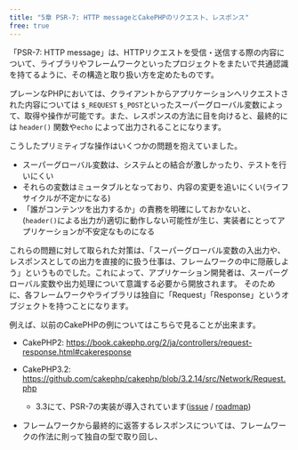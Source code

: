 ```yaml
---
title: "5章 PSR-7: HTTP messageとCakePHPのリクエスト、レスポンス"
free: true
---
```


「PSR-7: HTTP message」は、HTTPリクエストを受信・送信する際の内容について、ライブラリやフレームワークといったプロジェクトをまたいで共通認識を持てるように、その構造と取り扱い方を定めたものです。

プレーンなPHPにおいては、クライアントからアプリケーションへリクエストされた内容については `$_REQUEST` `$_POST`といったスーパーグローバル変数によって、取得や操作が可能です。また、レスポンスの方法に目を向けると、最終的には `header()` 関数や`echo` によって出力されることになります。

こうしたプリミティブな操作はいくつかの問題を抱えていました。

* スーパーグローバル変数は、システムとの結合が激しかったり、テストを行いにくい
* それらの変数はミュータブルとなっており、内容の変更を追いにくい(ライフサイクルが不定かになる)
* 「誰がコンテンツを出力するか」の責務を明確にしておかないと、(`header()`による出力が)適切に動作しない可能性が生じ、実装者にとってアプリケーションが不安定なものになる

これらの問題に対して取られた対策は、「スーパーグローバル変数の入出力や、レスポンスとしての出力を直接的に扱う仕事は、フレームワークの中に隠蔽しよう」というものでした。これによって、アプリケーション開発者は、スーパーグローバル変数や出力処理について意識する必要から開放されます。
そのために、各フレームワークやライブラリは独自に「Request」「Response」というオブジェクトを持つことになります。

例えば、以前のCakePHPの例についてはこちらで見ることが出来ます。

* CakePHP2: https://book.cakephp.org/2/ja/controllers/request-response.html#cakeresponse
* CakePHP3.2: https://github.com/cakephp/cakephp/blob/3.2.14/src/Network/Request.php
  * 3.3にて、PSR-7の実装が導入されています([issue](https://github.com/cakephp/cakephp/issues/6960) / [roadmap](https://github.com/cakephp/cakephp/wiki/3.3-Roadmap))

* フレームワークから最終的に返答するレスポンスについては、フレームワークの作法に則って独自の型で取り回し、
